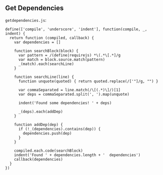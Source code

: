 Get Dependencies
----------------

`getdependencies.js`:

    define(['compile', 'underscore', 'indent'], function(compile, _, indent) {
      return function (compiled, callback) {
        var dependencies = []

        function searchBlock(block) {
          var pattern = /(define|requirejs) *\(.*\[.*]/g
          var match = block.source.match(pattern)
          _(match).each(searchLine)
        }

        function searchLine(line) {
          function unquote(quoted) { return quoted.replace(/['"]/g, "") }

          var commaSeparated = line.match(/\[(.*)\]/)[1]
          var deps = commaSeparated.split(', ').map(unquote)

          indent('Found some dependencies! ' + deps)

          _(deps).each(addDep)
        }

        function addDep(dep) {
          if (!_(dependencies).contains(dep)) {
            dependencies.push(dep)
          }
        }

        compiled.each.code(searchBlock)
        indent('Found ' + dependencies.length + '  dependencies')
        callback(dependencies)
      }
    })